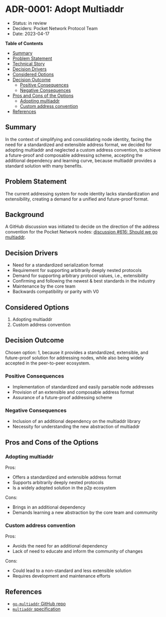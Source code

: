 # ADR-0001: Adopt Multiaddr <!-- omit in toc -->

- Status: in review
- Deciders: Pocket Network Protocol Team
- Date: 2023-04-17

**Table of Contents**

- [Summary](#summary)
- [Problem Statement](#problem-statement)
- [Technical Story](#technical-story)
- [Decision Drivers](#decision-drivers)
- [Considered Options](#considered-options)
- [Decision Outcome](#decision-outcome)
  - [Positive Consequences](#positive-consequences)
  - [Negative Consequences](#negative-consequences)
- [Pros and Cons of the Options](#pros-and-cons-of-the-options)
  - [Adopting multiaddr](#adopting-multiaddr)
  - [Custom address convention](#custom-address-convention)
- [References](#references)

## Summary 

In the context of simplifying and consolidating node identity, facing the need for a standardized and extensible address format, we decided for adopting multiaddr and neglected a custom address convention, to achieve a future-proof and composable addressing scheme, accepting the additional dependency and learning curve, because multiaddr provides a standard solution with many benefits.

## Problem Statement 

The current addressing system for node identity lacks standardization and extensibility, creating a demand for a unified and future-proof format.

## Background

A GitHub discussion was initiated to decide on the direction of the address convention for the Pocket Network nodes: [discussion #616: Should we go multiaddr](https://github.com/pokt-network/pocket/discussions/616).

## Decision Drivers

- Need for a standardized serialization format
- Requirement for supporting arbitrarily deeply nested protocols
- Demand for supporting arbitrary protocol values, i.e., extensibility
- Confirming and following the newest & best standards in the industry
- Maintenance by the core team
- Backwards compatibility or parity with V0

## Considered Options

1. Adopting multiaddr
2. Custom address convention

## Decision Outcome

Chosen option: 1, because it provides a standardized, extensible, and future-proof solution for addressing nodes, while also being widely accepted in the peer-to-peer ecosystem.

### Positive Consequences

- Implementation of standardized and easily parsable node addresses
- Provision of an extensible and composable address format
- Assurance of a future-proof addressing scheme

### Negative Consequences 

- Inclusion of an additional dependency on the multiaddr library
- Necessity for understanding the new abstraction of multiaddr

## Pros and Cons of the Options 

### Adopting multiaddr

Pros:

- Offers a standardized and extensible address format
- Supports arbitrarily deeply nested protocols
- Is a widely adopted solution in the p2p ecosystem

Cons:

- Brings in an additional dependency
- Demands learning a new abstraction by the core team and community

### Custom address convention

Pros:

- Avoids the need for an additional dependency
- Lack of need to educate and inform the community of changes

Cons:

- Could lead to a non-standard and less extensible solution
- Requires development and maintenance efforts

## References 

- [`go-multiaddr` GitHub repo](https://github.com/multiformats/go-multiaddr)
- [`multiaddr` specification](https://github.com/multiformats/multiaddr)

